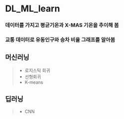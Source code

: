 ﻿# DL_ML_learn

 ### 데이터를 가지고 평균기온과 X-MAS 기온을 추이해 봄

 ### 교통 데이터로 유동인구와 승차 비율 그래프를 알아봄

## 머신러닝
>* 로지스틱 회귀
>* 선형회귀
>* K-means

## 딥러닝
>* CNN




